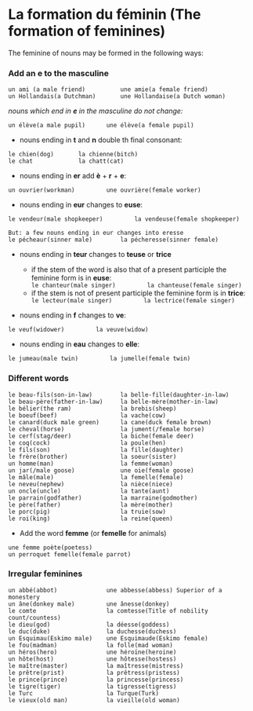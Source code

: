 # La formation du féminin (The formation of feminines)

The feminine of nouns may be formed in the following ways:

### Add an **e** to the masculine

```
un ami (a male friend)          une amie(a female friend)
un Hollandais(a Dutchman)       une Hollandaise(a Dutch woman)
```

*nouns which end in **e** in the masculine do not change:*
```
un élève(a male pupil)      une élève(a female pupil)
```

- nouns ending in **t** and **n** double th final consonant:
```
le chien(dog)       la chienne(bitch)
le chat             la chatt(cat)
```

- nouns ending in **er** add **è** + **r** + **e**:
```
un ouvrier(workman)         une ouvrière(female worker)
```

- nouns ending in **eur** changes to **euse**:
```
le vendeur(male shopkeeper)         la vendeuse(female shopkeeper)
```
```
But: a few nouns ending in eur changes into eresse
le pécheaur(sinner male)        la pécheresse(sinner female)
```


- nouns ending in **teur** changes to **teuse** or **trice** 
    - if the stem of the word is also that of a present participle the feminine form is in **euse**:
            <div class="indented_4">
            ```
            le chanteur(male singer)         la chanteuse(female singer)
            ```
            </div>
    - if the stem is not of present participle the feminine form is in **trice**:
            <div class="indented_4">
            ```
            le lecteur(male singer)         la lectrice(female singer)
            ```
            </div>


- nouns ending in **f** changes to **ve**:
```
le veuf(widower)         la veuve(widow)
```
- nouns ending in **eau** changes to **elle**:
```
le jumeau(male twin)         la jumelle(female twin)
```
### Different words
```
le beau-fils(son-in-law)        la belle-fille(daughter-in-law)
le beau-père(father-in-law)     la belle-mère(mother-in-law)
le bélier(the ram)              la brebis(sheep)
le boeuf(beef)                  la vache(cow)
le canard(duck male green)      la cane(duck female brown)
le cheval(horse)                la jument(/female horse)
le cerf(stag/deer)              la biche(female deer)
le coq(cock)                    la poule(hen)
le fils(son)                    la fille(daughter)
le frère(brother)               la soeur(sister)
un homme(man)                   la femme(woman)
un jar(/male goose)             une oie(female goose)
le mâle(male)                   la femelle(female)
le neveu(nephew)                la nièce(niece)
un oncle(uncle)                 la tante(aunt)
le parrain(godfather)           la marraine(godmother)
le père(father)                 la mère(mother)
le porc(pig)                    la truie(sow)
le roi(king)                    la reine(queen)
```
- Add the word **femme** (or **femelle** for animals)
```
une femme poète(poetess)
un perroquet femelle(female parrot)
```
### Irregular feminines
```
un abbé(abbot)              une abbesse(abbess) Superior of a monestery
un âne(donkey male)         une ânesse(donkey)
le comte                    la comtesse(Title of nobility count/countess)
le dieu(god)                la déesse(goddess)
le duc(duke)                la duchesse(duchess)
un Esquimau(Eskimo male)    une Esquimaude(Eskimo female)
le fou(madman)              la folle(mad woman)
un héros(hero)              une héroïne(heroine)
un hôte(host)               une hôtesse(hostess)
le maître(master)           la maîtresse(mistress)
le prêtre(prist)            la prêtress(pristess)
le prince(prince)           la princesse(princess)
le tigre(tiger)             la tigresse(tigress)
le Turc                     la Turque(Turk)
le vieux(old man)           la vieille(old woman)
``` 
